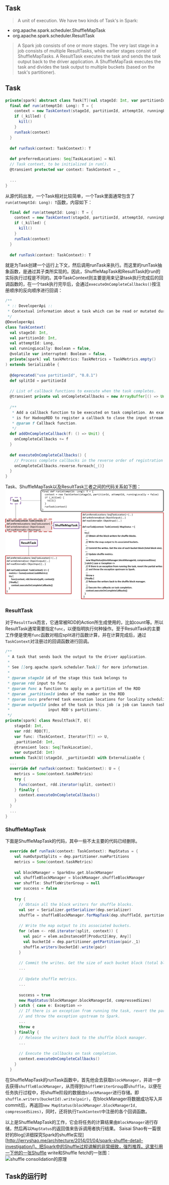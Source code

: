 Task
----

> A unit of execution. We have two kinds of Task's in Spark:
- org.apache.spark.scheduler.ShuffleMapTask
- org.apache.spark.scheduler.ResultTask

> A Spark job consists of one or more stages. The very last stage in a job consists of multiple ResultTasks, while earlier stages consist of ShuffleMapTasks. A ResultTask executes the task and sends the task output back to the driver application. A ShuffleMapTask executes the task and divides the task output to multiple buckets (based on the task's partitioner).


## Task
```scala
private[spark] abstract class Task[T](val stageId: Int, var partitionId: Int) extends Serializable {
  final def run(attemptId: Long): T = {
    context = new TaskContext(stageId, partitionId, attemptId, runningLocally = false)
    if (_killed) {
      kill()
    }
    runTask(context)
  }

  def runTask(context: TaskContext): T

  def preferredLocations: Seq[TaskLocation] = Nil
  // Task context, to be initialized in run().
  @transient protected var context: TaskContext = _

  ...
}
```

从源代码出发，一个Task相对比较简单，一个Task里面通常包含了`run(attemptId: Long): T`函数，内容如下：
``` scala
  final def run(attemptId: Long): T = {
    context = new TaskContext(stageId, partitionId, attemptId, runningLocally = false)
    if (_killed) {
      kill()
    }
    runTask(context)
  }

  def runTask(context: TaskContext): T
```
就是为Task创建一个运行上下文，然后调用runTask来执行。而这里的runTask抽象函数，是通过其子类所实现的。因此，ShuffleMapTask和ResultTask的run的实际执行过程是不同的。其中TaskContext则主要是用来记录task执行完成后的回调函数的，在一个task执行完毕后，会通过`executeOnCompleteCallbacks()`按注册顺序的反向顺序进行回调：

``` scala
/**
 * :: DeveloperApi ::
 * Contextual information about a task which can be read or mutated during execution.
 */
@DeveloperApi
class TaskContext(
  val stageId: Int,
  val partitionId: Int,
  val attemptId: Long,
  val runningLocally: Boolean = false,
  @volatile var interrupted: Boolean = false,
  private[spark] val taskMetrics: TaskMetrics = TaskMetrics.empty()
) extends Serializable {

  @deprecated("use partitionId", "0.8.1")
  def splitId = partitionId

  // List of callback functions to execute when the task completes.
  @transient private val onCompleteCallbacks = new ArrayBuffer[() => Unit]

  /**
   * Add a callback function to be executed on task completion. An example use
   * is for HadoopRDD to register a callback to close the input stream.
   * @param f Callback function.
   */
  def addOnCompleteCallback(f: () => Unit) {
    onCompleteCallbacks += f
  }

  def executeOnCompleteCallbacks() {
    // Process complete callbacks in the reverse order of registration
    onCompleteCallbacks.reverse.foreach{_()}
  }
}
```


Task、ShuffleMapTask以及ResultTask三者之间的代码关系如下图：
![Task](./img/Task.jpg)

### ResultTask
对于`ResultTask`而言，它通常被RDD的Action所生成使用的，比如count等。所以ResultTask通常需要指定`func`，以便指明执行何种操作。至于ResultTask的主要工作便是使用`func`函数对相应split进行函数计算，并在计算完成后，通过`TaskContext`对注册过的回调函数进行回调。
``` scala
/**
 * A task that sends back the output to the driver application.
 *
 * See [[org.apache.spark.scheduler.Task]] for more information.
 *
 * @param stageId id of the stage this task belongs to
 * @param rdd input to func
 * @param func a function to apply on a partition of the RDD
 * @param _partitionId index of the number in the RDD
 * @param locs preferred task execution locations for locality scheduling
 * @param outputId index of the task in this job (a job can launch tasks on only a subset of the
 *                 input RDD's partitions).
 */
private[spark] class ResultTask[T, U](
    stageId: Int,
    var rdd: RDD[T],
    var func: (TaskContext, Iterator[T]) => U,
    _partitionId: Int,
    @transient locs: Seq[TaskLocation],
    var outputId: Int)
  extends Task[U](stageId, _partitionId) with Externalizable {
  ...
  override def runTask(context: TaskContext): U = {
    metrics = Some(context.taskMetrics)
    try {
      func(context, rdd.iterator(split, context))
    } finally {
      context.executeOnCompleteCallbacks()
    }
  }
  ...
}
```

### ShuffleMapTask
下面是ShuffleMapTask的代码，其中一些不太主要的代码已经删除。
``` scala
  override def runTask(context: TaskContext): MapStatus = {
    val numOutputSplits = dep.partitioner.numPartitions
    metrics = Some(context.taskMetrics)

    val blockManager = SparkEnv.get.blockManager
    val shuffleBlockManager = blockManager.shuffleBlockManager
    var shuffle: ShuffleWriterGroup = null
    var success = false

    try {
      // Obtain all the block writers for shuffle blocks.
      val ser = Serializer.getSerializer(dep.serializer)
      shuffle = shuffleBlockManager.forMapTask(dep.shuffleId, partitionId, numOutputSplits, ser)

      // Write the map output to its associated buckets.
      for (elem <- rdd.iterator(split, context)) {
        val pair = elem.asInstanceOf[Product2[Any, Any]]
        val bucketId = dep.partitioner.getPartition(pair._1)
        shuffle.writers(bucketId).write(pair)
      }

      // Commit the writes. Get the size of each bucket block (total block size).
      ...

      // Update shuffle metrics.
      ...

      success = true
      new MapStatus(blockManager.blockManagerId, compressedSizes)
    } catch { case e: Exception =>
      // If there is an exception from running the task, revert the partial writes
      // and throw the exception upstream to Spark.
      ...
      throw e
    } finally {
      // Release the writers back to the shuffle block manager.
      ...

      // Execute the callbacks on task completion.
      context.executeOnCompleteCallbacks()
    }
  }
```
在ShuffleMapTask的runTask函数中，首先他会去获取`blockManager`，并进一步去获得`shuffleBlockManager`，从而得到`ShuffleWriterGroup`即`shuffle`，以便在任务执行过程中，将shuffle阶段的数据由`blockManager`进行存储。即`shuffle.writers(bucketId).write(pair)`，在blockManager将数据成功写入并commit后，再返回`new MapStatus(blockManager.blockManagerId, compressedSizes)`，同时，还将执行`TaskContext`中注册的各个回调函数。

以上是ShuffleMapTask的工作，它会将任务的计算结果由`BlockManager`进行存储，然后再以`MapStatus`的返回值来告诉调用者执行结果。
Saisai Shao有一篇很好的Blog[详细探究Spark的shuffle实现][http://jerryshao.me/architecture/2014/01/04/spark-shuffle-detail-investigation/]，把Spark中的Shuffle过程讲解的非常细致，强烈推荐。这里引用一下他的一张Shuffle write和Shuffle fetch的一张图：
![shuffle consolidation的原理](./img/spark-shuffle-consolidation.png)

## Task的运行时

